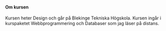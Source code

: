 #### Om kursen

Kursen heter Design och går på Blekinge Tekniska Högskola. Kursen ingår i kurspaketet Webbprogrammering och Databaser som jag läser på distans.
